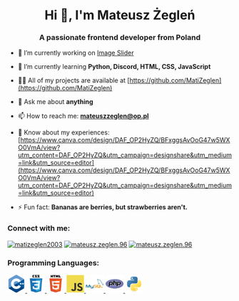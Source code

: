 <h1 align="center">Hi 👋, I'm Mateusz Żegleń</h1>
<h3 align="center">A passionate frontend developer from Poland</h3>

- 🔭 I’m currently working on [Image Slider](https://matizeglen.github.io/portfolio_imgslider/)

- 🌱 I’m currently learning **Python, Discord, HTML, CSS, JavaScript**

- 👨‍💻 All of my projects are available at [https://github.com/MatiZeglen](https://github.com/MatiZeglen)

- 💬 Ask me about **anything**

- 📫 How to reach me: **mateuszzeglen@op.pl**

- 📄 Know about my experiences: [https://www.canva.com/design/DAF_OP2HyZQ/BFxggsAvOoG47w5WXO0VmA/view?utm_content=DAF_OP2HyZQ&utm_campaign=designshare&utm_medium=link&utm_source=editor](https://www.canva.com/design/DAF_OP2HyZQ/BFxggsAvOoG47w5WXO0VmA/view?utm_content=DAF_OP2HyZQ&utm_campaign=designshare&utm_medium=link&utm_source=editor)

- ⚡ Fun fact: **Bananas are berries, but strawberries aren't.**

<h3 align="left">Connect with me:</h3>
<p align="left">
<a href="https://linkedin.com/in/matizeglen2003" target="blank"><img align="center" src="https://raw.githubusercontent.com/rahuldkjain/github-profile-readme-generator/master/src/images/icons/Social/linked-in-alt.svg" alt="matizeglen2003" height="30" width="40" /></a>
<a href="https://fb.com/mateusz.zeglen96" target="blank"><img align="center" src="https://raw.githubusercontent.com/rahuldkjain/github-profile-readme-generator/master/src/images/icons/Social/facebook.svg" alt="mateusz.zeglen.96" height="30" width="40" /></a>
<a href="https://instagram.com/mateusz.zeglen.96" target="blank"><img align="center" src="https://raw.githubusercontent.com/rahuldkjain/github-profile-readme-generator/master/src/images/icons/Social/instagram.svg" alt="mateusz.zeglen.96" height="30" width="40" /></a>
</p>

<h3 align="left">Programming Languages:</h3>
<p align="left"> <a href="https://www.w3schools.com/cpp/" target="_blank" rel="noreferrer"> <img src="https://raw.githubusercontent.com/devicons/devicon/master/icons/cplusplus/cplusplus-original.svg" alt="cplusplus" width="40" height="40"/> </a> <a href="https://www.w3schools.com/css/" target="_blank" rel="noreferrer"> <img src="https://raw.githubusercontent.com/devicons/devicon/master/icons/css3/css3-original-wordmark.svg" alt="css3" width="40" height="40"/> </a> <a href="https://www.w3.org/html/" target="_blank" rel="noreferrer"> <img src="https://raw.githubusercontent.com/devicons/devicon/master/icons/html5/html5-original-wordmark.svg" alt="html5" width="40" height="40"/> </a> <a href="https://developer.mozilla.org/en-US/docs/Web/JavaScript" target="_blank" rel="noreferrer"> <img src="https://raw.githubusercontent.com/devicons/devicon/master/icons/javascript/javascript-original.svg" alt="javascript" width="40" height="40"/> </a> <a href="https://www.mysql.com/" target="_blank" rel="noreferrer"> <img src="https://raw.githubusercontent.com/devicons/devicon/master/icons/mysql/mysql-original-wordmark.svg" alt="mysql" width="40" height="40"/> </a> <a href="https://www.php.net" target="_blank" rel="noreferrer"> <img src="https://raw.githubusercontent.com/devicons/devicon/master/icons/php/php-original.svg" alt="php" width="40" height="40"/> </a> <a href="https://www.python.org" target="_blank" rel="noreferrer"> <img src="https://raw.githubusercontent.com/devicons/devicon/master/icons/python/python-original.svg" alt="python" width="40" height="40"/> </a> </p>
